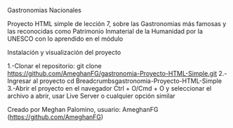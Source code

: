 Gastronomias Nacionales

Proyecto HTML simple de lección 7, sobre las Gastronomias más famosas y las reconocidas como Patrimonio Inmaterial de la Humanidad por la UNESCO con lo aprendido en el módulo

Instalación y visualización del proyecto

1.-Clonar el repositorio:
git clone https://github.com/AmeghanFG/gastronomia-Proyecto-HTML-Simple.git
2.-Ingresar al proyecto
cd Breadcrumbsgastronomia-Proyecto-HTML-Simple
3.-Abrir el proyecto en el navegador
Ctrl + O/Cmd + O y seleccionar el archivo a abrir, usar Live Server o cualquier opción similar

Creado por Meghan Palomino, usuario: AmeghanFG (https://github.com/AmeghanFG)
